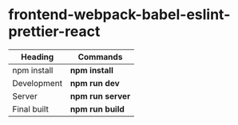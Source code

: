 # frontend-webpack-babel-eslint-prettier-react

| **Heading** | **Commands** |
| ------- | -------- |
| npm install | **npm install**|
| Development | **npm run dev** |
| Server | **npm run server** |
| Final built | **npm run build** |
